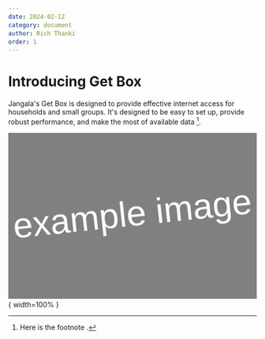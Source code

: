 ```yaml
---
date: 2024-02-12
category: document
author: Rich Thanki
order: 1
---
```



# Introducing Get Box

Jangala's Get Box is designed to provide effective internet access for households and small groups. It's designed to be easy to set up, provide robust performance, and make the most of available data [^1].

![Jangala's Mission](images/jangala-mission.svg){ width=100% } <br/>

[^1]: Here is the footnote .

